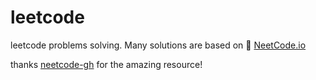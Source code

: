 # leetcode
leetcode problems solving.
Many solutions are based on 🚀 [NeetCode.io](https://neetcode.io)

thanks [neetcode-gh](https://github.com/neetcode-gh) for the amazing resource!

